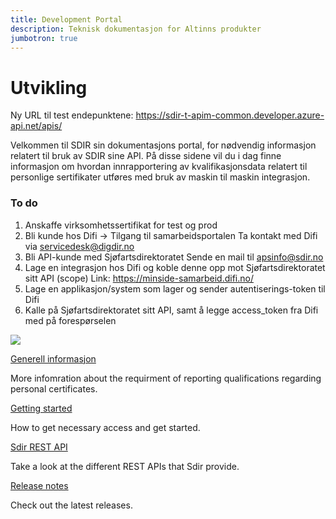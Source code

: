 ```yaml
---
title: Development Portal
description: Teknisk dokumentasjon for Altinns produkter
jumbotron: true
---
```


# Utvikling

Ny URL til test endepunktene: https://sdir-t-apim-common.developer.azure-api.net/apis/

<p class="a-leadText">Velkommen til SDIR sin dokumentasjons portal, for nødvendig informasjon relatert til bruk av SDIR sine API. På disse sidene vil du i dag finne informasjon om hvordan innrapportering av kvalifikasjonsdata relatert til personlige sertifikater utføres med bruk av maskin til maskin integrasjon.</p>

### To do

1. Anskaffe virksomhetssertifikat for test og prod
2. Bli kunde hos Difi -> Tilgang til samarbeidsportalen
    Ta kontakt med Difi via servicedesk@digdir.no
3. Bli API-kunde med Sjøfartsdirektoratet
    Sende en mail til apsinfo@sdir.no
4. Lage en integrasjon hos Difi og koble denne opp mot Sjøfartsdirektoratet sitt API (scope)
    Link: https://minside-samarbeid.difi.no/
5. Lage en applikasjon/system som lager og sender autentiserings-token til Difi
6. Kalle på Sjøfartsdirektoratet sitt API, samt å legge access_token fra Difi med på forespørselen

![](../images/DifiMPF.png)

<div class="a-card a-cardImage mt-3 mb-3">
  <div class="a-cardImage-text">
    <a href="/info/" class="a-linkFeatured ">
      Generell informasjon
      <i class="ai ai-sm ai-nw ai-nw-right ai-arrowright"></i>
    </a>
    <p class="pt-1">More infomration about the requirment of reporting qualifications regarding personal certificates.</p>
  </div>
</div>


<div class="a-card a-cardImage mt-3 mb-3">
  <div class="a-cardImage-text">
    <a href="/get-started/" class="a-linkFeatured ">
      Getting started
      <i class="ai ai-sm ai-nw ai-nw-right ai-arrowright"></i>
    </a>
    <p class="pt-1">How to get necessary access and get started.</p>
  </div>
</div>

<div class="a-card a-cardImage mt-3 mb-3">
  <div class="a-cardImage-text">
    <a href="/rest-api/" class="a-linkFeatured">
      Sdir REST API
      <i class="ai ai-sm ai-nw ai-nw-right ai-arrowright"></i>
    </a>
    <p class="pt-1">Take a look at the different REST APIs that Sdir provide.</p>
  </div>
</div>

<div class="a-card a-cardImage mt-3 mb-3">
  <div class="a-cardImage-text">
    <a href="/release-notes/" class="a-linkFeatured">
      Release notes
      <i class="ai ai-sm ai-nw ai-nw-right ai-arrowright"></i>
    </a>
    <p class="pt-1">Check out the latest releases.</p>
  </div>
</div>
